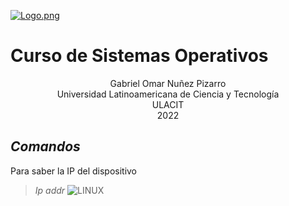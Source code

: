 [![Logo.png](https://i.postimg.cc/TPvjD7ws/Logo.png)](https://postimg.cc/v4X6Rv57)

# Curso de Sistemas Operativos

<div align="center">
Gabriel Omar Nuñez Pizarro <br>
Universidad Latinoamericana de Ciencia y Tecnología <br>
ULACIT <br>
2022
</div>


## _Comandos_

Para saber la IP del dispositivo
> *Ip addr* 
![LINUX](https://voipmagazine.files.wordpress.com/2014/10/linux.png)
